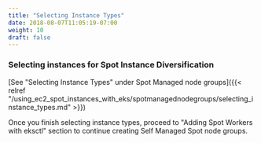 ```yaml
---
title: "Selecting Instance Types"
date: 2018-08-07T11:05:19-07:00
weight: 10
draft: false
---
```

### Selecting instances for Spot Instance Diversification

[See "Selecting Instance Types" under Spot Managed node groups]({{< relref "/using_ec2_spot_instances_with_eks/spotmanagednodegroups/selecting_instance_types.md" >}})

Once you finish selecting instance types, proceed to "Adding Spot Workers with eksctl" section to continue creating Self Managed Spot node groups.
